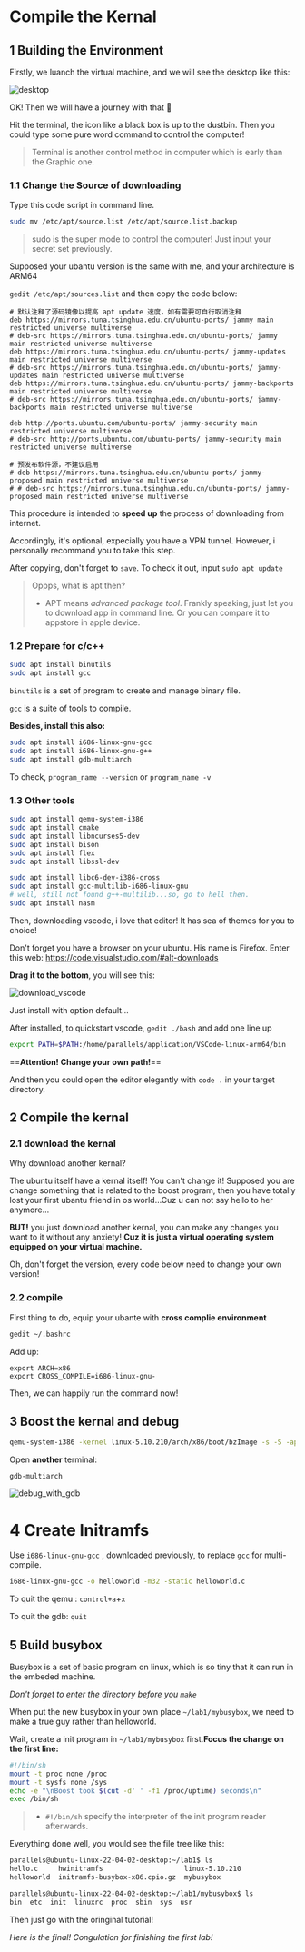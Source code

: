# Compile the Kernal

## 1 Building the Environment

Firstly, we luanch the virtual machine, and we will see the desktop like this:

![desktop](/Users/kehao/CodeSpace/SYSU-OS/Appendix/desktop.png)

OK! Then we will have a journey with that 🪼

Hit the terminal, the icon like a black box is up to the dustbin. Then you could type some pure word command to control the computer!

> Terminal is another control method in computer which is early than the Graphic one. 

### 1.1 Change the Source of downloading

Type this code script in command line.

```bash
sudo mv /etc/apt/source.list /etc/apt/source.list.backup
```

> sudo is the super mode to control the computer! Just input your secret set previously.

Supposed your ubantu version is the same with me, and your architecture is ARM64

`gedit /etc/apt/sources.list` and then copy the code below:

```text
# 默认注释了源码镜像以提高 apt update 速度，如有需要可自行取消注释
deb https://mirrors.tuna.tsinghua.edu.cn/ubuntu-ports/ jammy main restricted universe multiverse
# deb-src https://mirrors.tuna.tsinghua.edu.cn/ubuntu-ports/ jammy main restricted universe multiverse
deb https://mirrors.tuna.tsinghua.edu.cn/ubuntu-ports/ jammy-updates main restricted universe multiverse
# deb-src https://mirrors.tuna.tsinghua.edu.cn/ubuntu-ports/ jammy-updates main restricted universe multiverse
deb https://mirrors.tuna.tsinghua.edu.cn/ubuntu-ports/ jammy-backports main restricted universe multiverse
# deb-src https://mirrors.tuna.tsinghua.edu.cn/ubuntu-ports/ jammy-backports main restricted universe multiverse

deb http://ports.ubuntu.com/ubuntu-ports/ jammy-security main restricted universe multiverse
# deb-src http://ports.ubuntu.com/ubuntu-ports/ jammy-security main restricted universe multiverse

# 预发布软件源，不建议启用
# deb https://mirrors.tuna.tsinghua.edu.cn/ubuntu-ports/ jammy-proposed main restricted universe multiverse
# # deb-src https://mirrors.tuna.tsinghua.edu.cn/ubuntu-ports/ jammy-proposed main restricted universe multiverse
```

This procedure is intended to **speed up** the process of downloading from internet.

Accordingly, it's optional, expecially you have a VPN tunnel. However, i personally recommand you to take this step.

After copying, don't forget to `save`. To check it out, input `sudo apt update`

> Oppps, what is apt then? 
>
> - APT means *advanced package tool*. Frankly speaking, just let you to download app in command line. Or you can compare it to appstore in apple device.

### 1.2 Prepare for c/c++

```bash
sudo apt install binutils
sudo apt install gcc
```

`binutils` is a set of program to create and manage binary file.

`gcc` is a suite of tools to compile.

**Besides, install this also:**

```bash
sudo apt install i686-linux-gnu-gcc
sudo apt install i686-linux-gnu-g++ 
sudo apt install gdb-multiarch
```

To check, `program_name --version` or `program_name -v`

### 1.3 Other tools

```bash
sudo apt install qemu-system-i386
sudo apt install cmake   
sudo apt install libncurses5-dev
sudo apt install bison 
sudo apt install flex 
sudo apt install libssl-dev

sudo apt install libc6-dev-i386-cross
sudo apt install gcc-multilib-i686-linux-gnu
# well, still not found g++-multilib...so, go to hell then.
sudo apt install nasm
```

Then, downloading vscode, i love that editor! It has sea of themes for you to choice!

Don't forget you have a browser on your ubuntu. His name is Firefox. Enter this web: https://code.visualstudio.com/#alt-downloads 

**Drag it to the bottom**, you will see this:

![download_vscode](/Users/kehao/CodeSpace/SYSU-OS/Appendix/download_vscode.png)

Just install with option default...

After installed, to quickstart vscode, `gedit ./bash` and add one line up

```bash
export PATH=$PATH:/home/parallels/application/VSCode-linux-arm64/bin
```

==**Attention! Change your own path!**==

And then you could open the editor elegantly with `code .` in your target directory.

## 2 Compile the kernal

### 2.1 download the kernal

Why download another kernal?

The ubuntu itself have a kernal itself! You can't change it! Supposed you are change something that is related to the boost program, then you have totally lost your first ubantu friend in os world...Cuz u can not  say hello to her anymore...

**BUT!** you just download another kernal, you can make any changes you want to it without any anxiety! **Cuz it is just a virtual operating system equipped on your virtual machine.**

Oh, don't forget the version, every code below need to change your own version!

### 2.2 compile

First thing to do, equip your ubante with **cross complie environment**

```bash
gedit ~/.bashrc
```

Add up:

```text
export ARCH=x86
export CROSS_COMPILE=i686-linux-gnu-
```

Then, we can happily run the command now! 

## 3 Boost the kernal and debug

```bash
qemu-system-i386 -kernel linux-5.10.210/arch/x86/boot/bzImage -s -S -append "console=ttyS0" -nographic
```

Open **another** terminal:

```
gdb-multiarch
```

![debug_with_gdb](/Users/kehao/CodeSpace/SYSU-OS/Appendix/debug_with_gdb.png)

# 4 Create Initramfs

Use `i686-linux-gnu-gcc` , downloaded previously, to replace `gcc` for multi-compile.

```bash
i686-linux-gnu-gcc -o helloworld -m32 -static helloworld.c
```

To quit the qemu : `control+a`+`x`

To quit the gdb: `quit`

## 5 Build busybox

Busybox is a set of basic program on linux, which is so tiny that it can run in the embeded machine.

*Don't forget to enter the directory before you `make`*

When put the new busybox in your own place `~/lab1/mybusybox`, we need to make a true guy rather than helloworld.

Wait, create a init program in `~/lab1/mybusybox` first.**Focus the change on the first line:**

```bash
#!/bin/sh
mount -t proc none /proc
mount -t sysfs none /sys
echo -e "\nBoost took $(cut -d' ' -f1 /proc/uptime) seconds\n"
exec /bin/sh
```

> - `#!/bin/sh` specify the interpreter of the init program reader afterwards.

Everything done well, you would see the file tree like this:

```bash
parallels@ubuntu-linux-22-04-02-desktop:~/lab1$ ls
hello.c     hwinitramfs                    linux-5.10.210
helloworld  initramfs-busybox-x86.cpio.gz  mybusybox
```



```bash
parallels@ubuntu-linux-22-04-02-desktop:~/lab1/mybusybox$ ls
bin  etc  init  linuxrc  proc  sbin  sys  usr
```

Then just go with the oringinal tutorial!

*Here is the final! Congulation for finishing the first lab!*







